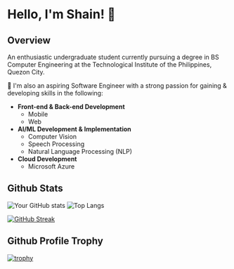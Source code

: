 # Hello, I'm Shain! 👋
## Overview
An enthusiastic undergraduate student currently pursuing a degree in BS Computer Engineering at the Technological Institute of the Philippines, Quezon City.

🚀 I'm also an aspiring Software Engineer with a strong passion for gaining & developing skills in the following:
- **Front-end & Back-end Development**
  - Mobile
  - Web
- **AI/ML Development & Implementation**
  - Computer Vision
  - Speech Processing
  - Natural Language Processing (NLP)
- **Cloud Development**
  - Microsoft Azure
##
## Github Stats

![Your GitHub stats](https://github-readme-stats.vercel.app/api?username=m3mentomor1&show_icons=true&hide_title=true&hide=prs&count_private=true&theme=rose_pine) ![Top Langs](https://github-readme-stats.vercel.app/api/top-langs/?username=m3mentomor1&layout=compact&theme=rose_pine)

[![GitHub Streak](http://github-readme-streak-stats.herokuapp.com?user=m3mentomor1&theme=rose_pine)](https://git.io/streak-stats)
##
## Github Profile Trophy
[![trophy](https://github-profile-trophy.vercel.app/?username=m3mentomor1&theme=onedark&column=4)](https://github.com/ryo-ma/github-profile-trophy)
